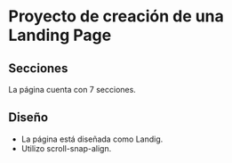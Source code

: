 # Proyecto de creación de una Landing Page

## Secciones

La página cuenta con 7 secciones.

## Diseño
 + La  página está diseñada como Landig.
 + Utilizo scroll-snap-align.
